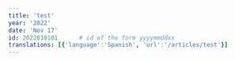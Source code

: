 ```yaml
---
title: 'test'
year: '2022'
date: 'Nov 17'
id: 2022010101      # id of the form yyyymmddxx
translations: [{'language':'Spanish', 'url':'/articles/test'}]
---
```

